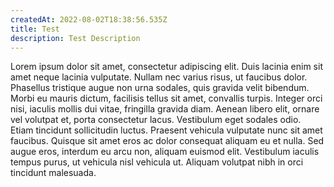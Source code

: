 ```yaml
---
createdAt: 2022-08-02T18:38:56.535Z
title: Test
description: Test Description
---
```

Lorem ipsum dolor sit amet, consectetur adipiscing elit. Duis lacinia enim sit amet neque lacinia vulputate. Nullam nec varius risus, ut faucibus dolor. Phasellus tristique augue non urna sodales, quis gravida velit bibendum. Morbi eu mauris dictum, facilisis tellus sit amet, convallis turpis. Integer orci nisi, iaculis mollis dui vitae, fringilla gravida diam. Aenean libero elit, ornare vel volutpat et, porta consectetur lacus. Vestibulum eget sodales odio. Etiam tincidunt sollicitudin luctus. Praesent vehicula vulputate nunc sit amet faucibus. Quisque sit amet eros ac dolor consequat aliquam eu et nulla. Sed augue eros, interdum eu arcu non, aliquam euismod elit. Vestibulum iaculis tempus purus, ut vehicula nisl vehicula ut. Aliquam volutpat nibh in orci tincidunt malesuada.